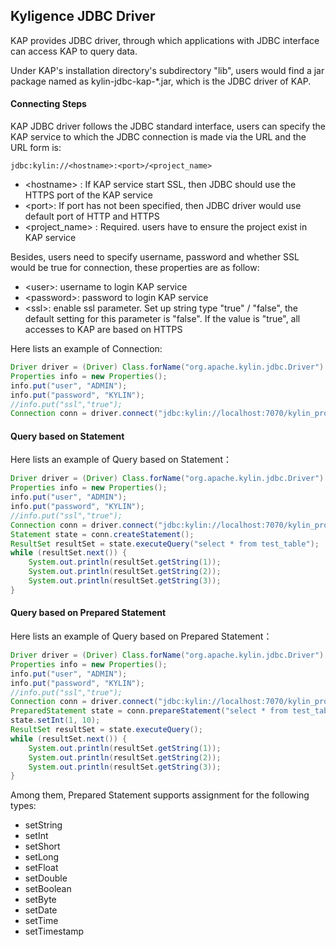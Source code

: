 ## Kyligence JDBC Driver
KAP provides JDBC driver, through which applications with JDBC interface can access KAP to query data.  

Under KAP's installation directory's subdirectory "lib", users would find a jar package named as kylin-jdbc-kap-*.jar, which is the JDBC driver of KAP.

#### Connecting Steps
KAP JDBC driver follows the JDBC standard interface, users can specify the KAP service to which the JDBC connection is made via the URL and the URL form is:

```
jdbc:kylin://<hostname>:<port>/<project_name>
```
* &lt;hostname&gt; : If KAP service start SSL, then JDBC should use the HTTPS port of the KAP service 
* &lt;port&gt;: If port has not been specified, then JDBC driver would use default port of HTTP and HTTPS 
* &lt;project_name&gt; : Required. users have to ensure the project exist in KAP service 

Besides, users need to specify username, password and whether SSL would be true for connection, these properties are as follow: 

* &lt;user&gt;: username to login KAP service
* &lt;password&gt;: password to login KAP service
* &lt;ssl&gt;: enable ssl parameter. Set up string type "true" / "false", the default setting for this parameter  is "false". If the value is "true", all accesses to KAP are based on HTTPS

Here lists an example of Connection: 

```java
Driver driver = (Driver) Class.forName("org.apache.kylin.jdbc.Driver").newInstance();
Properties info = new Properties();
info.put("user", "ADMIN");
info.put("password", "KYLIN");
//info.put("ssl","true");
Connection conn = driver.connect("jdbc:kylin://localhost:7070/kylin_project_name", info);
```

#### Query based on Statement 
Here lists an example of Query based on Statement：
```java
Driver driver = (Driver) Class.forName("org.apache.kylin.jdbc.Driver").newInstance();
Properties info = new Properties();
info.put("user", "ADMIN");
info.put("password", "KYLIN");
//info.put("ssl","true");
Connection conn = driver.connect("jdbc:kylin://localhost:7070/kylin_project_name", info);
Statement state = conn.createStatement();
ResultSet resultSet = state.executeQuery("select * from test_table");
while (resultSet.next()) {
    System.out.println(resultSet.getString(1));
    System.out.println(resultSet.getString(2));
    System.out.println(resultSet.getString(3));
}
```


#### Query based on Prepared Statement 
Here lists an example of Query based on Prepared Statement： 

```java
Driver driver = (Driver) Class.forName("org.apache.kylin.jdbc.Driver").newInstance();
Properties info = new Properties();
info.put("user", "ADMIN");
info.put("password", "KYLIN");
//info.put("ssl","true");
Connection conn = driver.connect("jdbc:kylin://localhost:7070/kylin_project_name", info);
PreparedStatement state = conn.prepareStatement("select * from test_table where id=?");
state.setInt(1, 10);
ResultSet resultSet = state.executeQuery();
while (resultSet.next()) {
    System.out.println(resultSet.getString(1));
    System.out.println(resultSet.getString(2));
    System.out.println(resultSet.getString(3));
}
```

Among them, Prepared Statement supports assignment for the following types: 

* setString
* setInt
* setShort
* setLong
* setFloat
* setDouble
* setBoolean
* setByte
* setDate
* setTime
* setTimestamp
